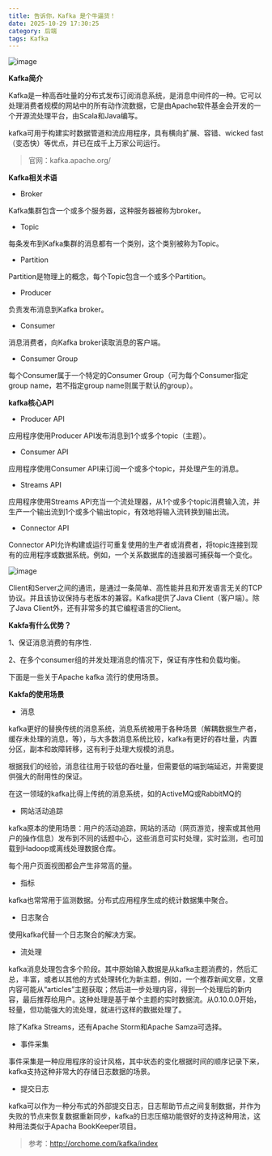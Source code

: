 ```yaml
---
title: 告诉你，Kafka 是个牛逼货！
date: 2025-10-29 17:30:25
category: 后端
tags: Kafka
---
```


![image](http://img.orchome.com:8888/group1/M00/00/01/KmCudlf4YWCAbQPXAASxr5laXjI309.png)

**Kafka简介**

Kafka是一种高吞吐量的分布式发布订阅消息系统，是消息中间件的一种。它可以处理消费者规模的网站中的所有动作流数据，它是由Apache软件基金会开发的一个开源流处理平台，由Scala和Java编写。

kafka可用于构建实时数据管道和流应用程序，具有横向扩展、容错、wicked fast（变态快）等优点，并已在成千上万家公司运行。

> 官网：kafka.apache.org/

**Kafka相关术语**

- Broker

Kafka集群包含一个或多个服务器，这种服务器被称为broker。

- Topic

每条发布到Kafka集群的消息都有一个类别，这个类别被称为Topic。

- Partition

Partition是物理上的概念，每个Topic包含一个或多个Partition。

- Producer

负责发布消息到Kafka broker。

- Consumer

消息消费者，向Kafka broker读取消息的客户端。

- Consumer Group

每个Consumer属于一个特定的Consumer Group（可为每个Consumer指定group name，若不指定group name则属于默认的group）。

**kafka核心API**

- Producer API

应用程序使用Producer API发布消息到1个或多个topic（主题）。

- Consumer API

应用程序使用Consumer API来订阅一个或多个topic，并处理产生的消息。

- Streams API

应用程序使用Streams API充当一个流处理器，从1个或多个topic消费输入流，并生产一个输出流到1个或多个输出topic，有效地将输入流转换到输出流。

- Connector API

Connector API允许构建或运行可重复使用的生产者或消费者，将topic连接到现有的应用程序或数据系统。例如，一个关系数据库的连接器可捕获每一个变化。

![image](http://img.orchome.com:8888/group1/M00/00/01/KmCudlf7DXiAVXBMAAFScKNS-Og538.png)

Client和Server之间的通讯，是通过一条简单、高性能并且和开发语言无关的TCP协议。并且该协议保持与老版本的兼容。Kafka提供了Java Client（客户端）。除了Java Client外，还有非常多的其它编程语言的Client。

**Kakfa有什么优势？**

1、保证消息消费的有序性.

2、在多个consumer组的并发处理消息的情况下，保证有序性和负载均衡。


下面是一些关于Apache kafka 流行的使用场景。

**Kakfa的使用场景**

- 消息

kafka更好的替换传统的消息系统，消息系统被用于各种场景（解耦数据生产者，缓存未处理的消息，等），与大多数消息系统比较，kafka有更好的吞吐量，内置分区，副本和故障转移，这有利于处理大规模的消息。

根据我们的经验，消息往往用于较低的吞吐量，但需要低的端到端延迟，并需要提供强大的耐用性的保证。

在这一领域的kafka比得上传统的消息系统，如的ActiveMQ或RabbitMQ的

- 网站活动追踪

kafka原本的使用场景：用户的活动追踪，网站的活动（网页游览，搜索或其他用户的操作信息）发布到不同的话题中心，这些消息可实时处理，实时监测，也可加载到Hadoop或离线处理数据仓库。

每个用户页面视图都会产生非常高的量。

- 指标

kafka也常常用于监测数据。分布式应用程序生成的统计数据集中聚合。

- 日志聚合

使用kafka代替一个日志聚合的解决方案。

- 流处理

kafka消息处理包含多个阶段。其中原始输入数据是从kafka主题消费的，然后汇总，丰富，或者以其他的方式处理转化为新主题，例如，一个推荐新闻文章，文章内容可能从“articles”主题获取；然后进一步处理内容，得到一个处理后的新内容，最后推荐给用户。这种处理是基于单个主题的实时数据流。从0.10.0.0开始，轻量，但功能强大的流处理，就进行这样的数据处理了。

除了Kafka Streams，还有Apache Storm和Apache Samza可选择。

- 事件采集

事件采集是一种应用程序的设计风格，其中状态的变化根据时间的顺序记录下来，kafka支持这种非常大的存储日志数据的场景。

- 提交日志

kafka可以作为一种分布式的外部提交日志，日志帮助节点之间复制数据，并作为失败的节点来恢复数据重新同步，kafka的日志压缩功能很好的支持这种用法，这种用法类似于Apacha BookKeeper项目。

> 参考：http://orchome.com/kafka/index